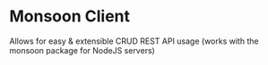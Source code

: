 # Monsoon Client

Allows for easy & extensible CRUD REST API usage (works with the monsoon package for NodeJS servers)